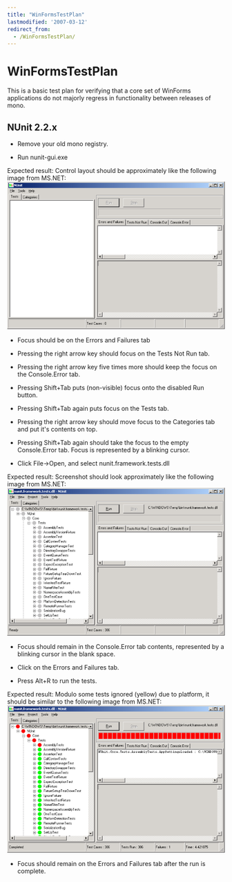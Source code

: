 ```yaml
---
title: "WinFormsTestPlan"
lastmodified: '2007-03-12'
redirect_from:
  - /WinFormsTestPlan/
---
```


WinFormsTestPlan
================

This is a basic test plan for verifying that a core set of WinForms applications do not majorly regress in functionality between releases of mono.

NUnit 2.2.x
-----------

-   Remove your old mono registry.

-   Run nunit-gui.exe

Expected result: Control layout should be approximately like the following image from MS.NET: [![Nunit-gui-2.2.5-msnet.PNG](/archived/images/3/31/Nunit-gui-2.2.5-msnet.PNG)](/archived/images/3/31/Nunit-gui-2.2.5-msnet.PNG)

-   Focus should be on the Errors and Failures tab

-   Pressing the right arrow key should focus on the Tests Not Run tab.

-   Pressing the right arrow key five times more should keep the focus on the Console.Error tab.

-   Pressing Shift+Tab puts (non-visible) focus onto the disabled Run button.

-   Pressing Shift+Tab again puts focus on the Tests tab.

-   Pressing the right arrow key should move focus to the Categories tab and put it's contents on top.

-   Pressing Shift+Tab again should take the focus to the empty Console.Error tab. Focus is represented by a blinking cursor.

-   Click File-\>Open, and select nunit.framework.tests.dll

Expected result: Screenshot should look approximately like the following image from MS.NET: [![Nunit-gui-2.2.5-msnet tests-loaded.PNG](/archived/images/0/0b/Nunit-gui-2.2.5-msnet_tests-loaded.PNG)](/archived/images/0/0b/Nunit-gui-2.2.5-msnet_tests-loaded.PNG)

-   Focus should remain in the Console.Error tab contents, represented by a blinking cursor in the blank space.

-   Click on the Errors and Failures tab.

-   Press Alt+R to run the tests.

Expected result: Modulo some tests ignored (yellow) due to platform, it should be similar to the following image from MS.NET: [![Nunit-gui-2.2.5-msnet tests-run.PNG](/archived/images/7/7b/Nunit-gui-2.2.5-msnet_tests-run.PNG)](/archived/images/7/7b/Nunit-gui-2.2.5-msnet_tests-run.PNG)

-   Focus should remain on the Errors and Failures tab after the run is complete.
